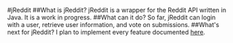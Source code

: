 #jReddit
##What is jReddit?
jReddit is a wrapper for the Reddit API written in Java. It is a work in progress.
##What can it do?
So far, jReddit can login with a user, retrieve user information, and vote on submissions.
##What's next for jReddit?
I plan to implement every feature documented [here](http://www.reddit.com/dev/api).